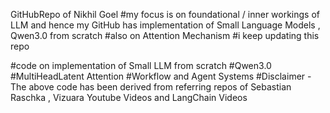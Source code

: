 GitHubRepo of Nikhil Goel 
#my focus is on foundational / inner workings of LLM and hence my GitHub has implementation of Small Language Models , Qwen3.0 from scratch
#also on Attention Mechanism 
#i keep updating this repo

#code on implementation of Small LLM from scratch
#Qwen3.0
#MultiHeadLatent Attention
#Workflow and Agent Systems 
#Disclaimer - The above code has been derived from referring repos of Sebastian Raschka , Vizuara Youtube Videos and LangChain Videos
